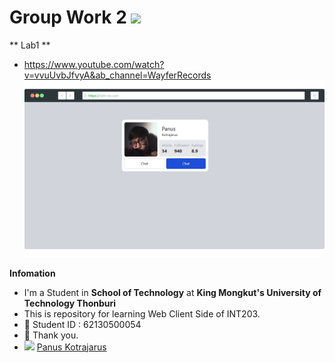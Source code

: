 # Group Work 2 <img src="https://media.giphy.com/media/hvRJCLFzcasrR4ia7z/giphy.gif" width="25px">

** Lab1 **
- https://www.youtube.com/watch?v=vvuUvbJfvyA&ab_channel=WayferRecords
![Alt text](/62130500054_groupwork_2/screenshot-rocks.png?raw=true "Screenshot My Profile")

**Infomation**
- I'm a Student in **School of Technology** at **King Mongkut's University of Technology Thonburi**
- This is repository for learning Web Client Side of INT203.
- 🌱 Student ID : 62130500054
- 💬 Thank you.
- <img height="16px" src="https://cdn.svgporn.com/logos/facebook.svg"> [Panus Kotrajarus](https://web.facebook.com/Panuskhjrs/)

